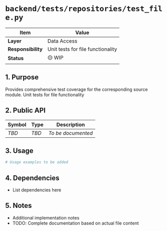 # `backend/tests/repositories/test_file.py`

| Item               | Value                                                              |
| ------------------ | ------------------------------------------------------------------ |
| **Layer**          | Data Access                                                           |
| **Responsibility** | Unit tests for file functionality                                                   |
| **Status**         | 🟡 WIP                                                            |

## 1. Purpose

Provides comprehensive test coverage for the corresponding source module. Unit tests for file functionality

## 2. Public API

| Symbol       | Type     | Description            |
| ------------ | -------- | ---------------------- |
| *TBD*        | *TBD*    | *To be documented*     |

## 3. Usage

```python
# Usage examples to be added
```

## 4. Dependencies

- List dependencies here

## 5. Notes

- Additional implementation notes
- TODO: Complete documentation based on actual file content
